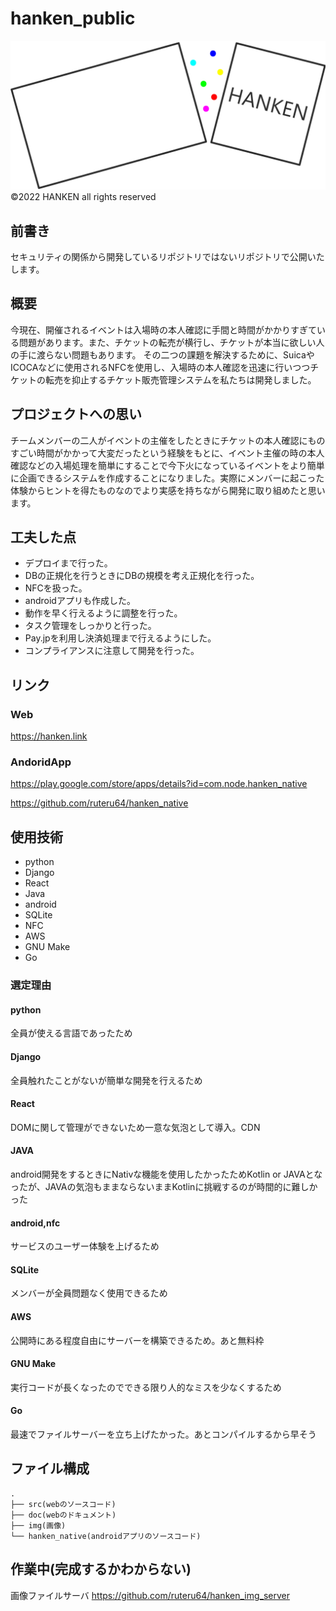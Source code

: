 # hanken_public

![log](https://github.com/ruteru64/hanken_public/blob/main/img/logo_large.png)
©2022 HANKEN all rights reserved

## 前書き

セキュリティの関係から開発しているリポジトリではないリポジトリで公開いたします。

## 概要

今現在、開催されるイベントは入場時の本人確認に手間と時間がかかりすぎている問題があります。また、チケットの転売が横行し、チケットが本当に欲しい人の手に渡らない問題もあります。
その二つの課題を解決するために、SuicaやICOCAなどに使用されるNFCを使用し、入場時の本人確認を迅速に行いつつチケットの転売を抑止するチケット販売管理システムを私たちは開発しました。


## プロジェクトへの思い

チームメンバーの二人がイベントの主催をしたときにチケットの本人確認にものすごい時間がかかって大変だったという経験をもとに、イベント主催の時の本人確認などの入場処理を簡単にすることで今下火になっているイベントをより簡単に企画できるシステムを作成することになりました。実際にメンバーに起こった体験からヒントを得たものなのでより実感を持ちながら開発に取り組めたと思います。

## 工夫した点

* デプロイまで行った。
* DBの正規化を行うときにDBの規模を考え正規化を行った。
* NFCを扱った。
* androidアプリも作成した。
* 動作を早く行えるように調整を行った。
* タスク管理をしっかりと行った。
* Pay.jpを利用し決済処理まで行えるようにした。
* コンプライアンスに注意して開発を行った。


## リンク

### Web

https://hanken.link

### AndoridApp

https://play.google.com/store/apps/details?id=com.node.hanken_native

https://github.com/ruteru64/hanken_native


## 使用技術

* python
* Django
* React
* Java
* android
* SQLite
* NFC
* AWS
* GNU Make
* Go

### 選定理由

#### python
全員が使える言語であったため

#### Django
全員触れたことがないが簡単な開発を行えるため

#### React
DOMに関して管理ができないため一意な気泡として導入。CDN

#### JAVA
android開発をするときにNativな機能を使用したかったためKotlin or JAVAとなったが、JAVAの気泡もままならないままKotlinに挑戦するのが時間的に難しかった

#### android,nfc
サービスのユーザー体験を上げるため

#### SQLite
メンバーが全員問題なく使用できるため

#### AWS
公開時にある程度自由にサーバーを構築できるため。あと無料枠

#### GNU Make
実行コードが長くなったのでできる限り人的なミスを少なくするため

#### Go
最速でファイルサーバーを立ち上げたかった。あとコンパイルするから早そう


## ファイル構成

```
.
├── src(webのソースコード)
├── doc(webのドキュメント)
├── img(画像)
└── hanken_native(androidアプリのソースコード)

```

## 作業中(完成するかわからない)

画像ファイルサーバ
https://github.com/ruteru64/hanken_img_server
